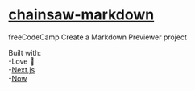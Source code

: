 # [chainsaw-markdown](https://chainsaw-markdown-git-master.gceipper.now.sh/)
freeCodeCamp Create a Markdown Previewer project

Built with: \
 -Love :blue_heart: \
 -[Next.js](https://nextjs.org/) \
 -[Now](https://zeit.co/now)
 
